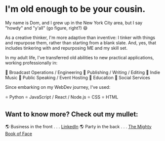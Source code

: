 # I'm old enough to be your cousin.

My name is Dom, and I grew up in the New York City area, but I say "howdy" and "y'all" (go figure, right?) 😄

As a creative thinker, I'm more adaptive than inventive:  I tinker with things and repurpose them, rather than starting from a blank slate.  And, yes, that includes tinkering with and repurposing ME and my skill set.

In my adult life, I've transferred old abilities to new practical applications, working professionally in:

💼 Broadcast Operations / Engineering
💼 Publishing / Writing / Editing
💼 Indie Music
💼 Public Speaking / Event Hosting
💼 Education
💼 Social Services

Since embarking on my WebDev journey, I've used:

⭐️ Python
⭐️ JavaScript / React / Node.js
⭐️ CSS
⭐️ HTML

## Want to know more? Check out my mullet:

🌎 Business in the front . . . [LinkedIn](https://www.linkedin.com/in/domenicscarcella)
🌎 Party in the back . . . [The Mighty Book of Face](https://www.facebook.com/dom.scarcella)


